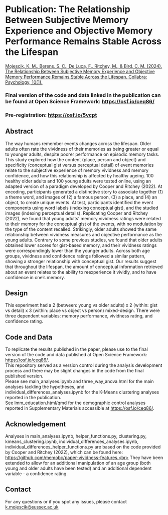 # Publication: The Relationship Between Subjective Memory Experience and Objective Memory Performance Remains Stable Across the Lifespan
<a href="https://doi.org/10.1525/collabra.116195">Mojescik, K. M., Berens, S. C., De Luca, F., Ritchey, M., & Bird, C. M. (2024). The Relationship Between Subjective Memory Experience and Objective Memory Performance Remains Stable Across the Lifespan. Collabra: Psychology, 10(1).</a>

### Final version of the code and data linked in the publication can be found at Open Science Framework: https://osf.io/ceq86/
### Pre-registration: https://osf.io/5vcpt

## Abstract
The way humans remember events changes across the lifespan. Older adults often rate the vividness of their memories as being greater or equal to younger adults, despite poorer performance on episodic memory tasks. This study explored how the content (place, person and object) and specificity (conceptual gist versus perceptual detail) of event memories relate to the subjective experience of memory vividness and memory confidence, and how this relationship is affected by healthy ageing. 100 healthy older adults and 100 young adults were tested online, using an adapted version of a paradigm developed by Cooper and Ritchey (2022). At encoding, participants generated a distinctive story to associate together (1) a theme word, and images of (2) a famous person, (3) a place, and (4) an object, to create unique events. At test, participants identified the event components using word labels (indexing conceptual gist), and the studied images (indexing perceptual details). Replicating Cooper and Ritchey (2022), we found that young adults’ memory vividness ratings were related to their memory for the conceptual gist of the events, with no modulation by the type of the content recalled. Strikingly, older adults showed the same relationship between vividness measures and objective performance as the young adults. Contrary to some previous studies, we found that older adults obtained lower scores for gist-based memory, and their vividness ratings were correspondingly lower than the younger adults. Across both age groups, vividness and confidence ratings followed a similar pattern, showing a stronger relationship with conceptual gist. Our results suggest that throughout the lifespan, the amount of conceptual information retrieved about an event relates to the ability to reexperience it vividly, and to have confidence in one’s memory.

## Design
This experiment had a 2 (between: young vs older adults) x 2 (within: gist vs detail) x 3 (within: place vs object vs person) mixed-design. There were three dependent variables: memory performance, vividness rating, and confidence rating. 

## Code and Data
To replicate the results published in the paper, please use to the final version of the code and data published at Open Science Framework: https://osf.io/ceq86/. <br>
This repository served as a version control during the analysis development process and there may be slight changes in the code from the final published version. <br>
Please see main_analyses.ipynb and three_way_anova.html for the main analyses tackling the hypotheses, and individual_differences_analyses.ipynb for the K-Means clustering analyses reported in the publication. <br>See lmm_education.html/qmd for the demographic control analyses reported in Supplementary Materials accessible at https://osf.io/ceq86/. 

## Acknowledgement
Analyses in main_analyses.ipynb, helper_functions.py, clustering.py, kmeans_clustering.ipynb, individual_differences_analyses.ipynb, individual_differences_helper_functions.py are based on the code provided by Cooper and Ritchey (2022), which can be found here: https://github.com/memobc/paper-vividness-features.<br>
They have been extended to allow for an additional manipulation of an age group (both young and older adults have been tested) and an additional dependent variable - a confidence rating.

## Contact
For any questions or if you spot any issues, please contact k.mojescik@sussex.ac.uk
